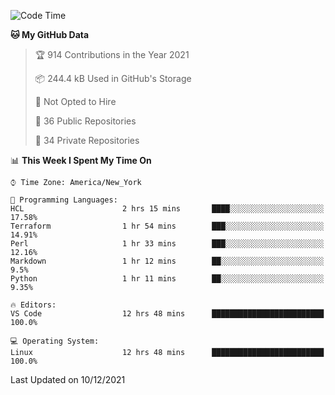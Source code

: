 <!--START_SECTION:waka-->
![Code Time](http://img.shields.io/badge/Code%20Time-35%20hrs%2012%20mins-blue)

**🐱 My GitHub Data** 

> 🏆 914 Contributions in the Year 2021
 > 
> 📦 244.4 kB Used in GitHub's Storage 
 > 
> 🚫 Not Opted to Hire
 > 
> 📜 36 Public Repositories 
 > 
> 🔑 34 Private Repositories  
 > 
📊 **This Week I Spent My Time On** 

```text
⌚︎ Time Zone: America/New_York

💬 Programming Languages: 
HCL                      2 hrs 15 mins       ████░░░░░░░░░░░░░░░░░░░░░   17.58% 
Terraform                1 hr 54 mins        ███░░░░░░░░░░░░░░░░░░░░░░   14.91% 
Perl                     1 hr 33 mins        ███░░░░░░░░░░░░░░░░░░░░░░   12.16% 
Markdown                 1 hr 12 mins        ██░░░░░░░░░░░░░░░░░░░░░░░   9.5% 
Python                   1 hr 11 mins        ██░░░░░░░░░░░░░░░░░░░░░░░   9.35%

🔥 Editors: 
VS Code                  12 hrs 48 mins      █████████████████████████   100.0%

💻 Operating System: 
Linux                    12 hrs 48 mins      █████████████████████████   100.0%

```


 Last Updated on 10/12/2021
<!--END_SECTION:waka-->